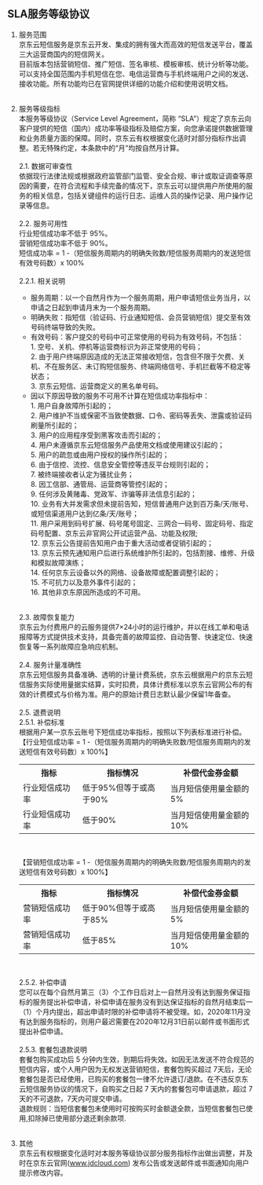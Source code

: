 ## SLA服务等级协议 <br>

1. 服务范围<br>
    京东云短信服务是京东云开发、集成的拥有强大而高效的短信发送平台，覆盖三大运营商国内的短信网关。<br>
    目前版本包括营销短信、推广短信、签名审核、模板审核、统计分析等功能。可以支持全国范围内手机短信在您、电信运营商与手机终端用户之间的发送、接收功能。所有功能均已在官网提供详细的功能介绍和使用说明文档。<br><br>

2. 服务等级指标<br>
   本服务等级协议（Service Level Agreement，简称 “SLA”）规定了京东云向客户提供的短信（国内）成功率等级指标及赔偿方案，向您承诺提供数据管理和业务质量方面的保障。同时，京东云有权根据变化适时对部分指标作出调整。若无特殊约定，本条款中的“月”均按自然月计算。<br><br>
    2.1. 数据可审查性<br>
    依据现行法律法规或根据政府监管部门监管、安全合规、审计或取证调查等原因的需要，在符合流程和手续完备的情况下，京东云可以提供用户所使用的服务的相关信息，包括关键组件的运行日志、运维人员的操作记录、用户操作记录等信息。<br><br>
    2.2. 服务可用性<br>
    行业短信成功率不低于 95%。<br>
    营销短信成功率不低于 90%。<br>
    短信成功率 = 1 -（短信服务周期内的明确失败数/短信服务周期内的发送短信有效号码数）x 100%<br><br>
    2.2.1. 相关说明<br>
    - 服务周期：以一个自然月作为一个服务周期，用户申请短信业务当月，以申请之日起到申请月末为一个服务周期。<br>
    - 明确失败：指短信（验证码、行业通知短信、会员营销短信）提交至有效号码终端导致的失败。<br>
    - 有效号码：客户提交的号码中可正常使用的号码为有效号码，不包括：<br>
            1.	空号、关机、停机等运营商标识为非正常使用的号码；<br>
            2.	由于用户终端原因造成的无法正常接收短信，包含但不限于欠费、关机、不在服务区、未订购短信服务、终端网络信号、手机拦截等不稳定等状态；<br>
            3.	京东云短信、运营商定义的黑名单号码。<br> 
    - 因以下原因导致的服务不可用不计算在短信成功率指标中：<br>
            1.	用户自身故障所引起的；<br>
            2.	用户维护不当或保密不当致使数据、口令、密码等丢失、泄露或验证码刷量所引起的；<br>
            3.	用户的应用程序受到黑客攻击而引起的；<br>
            4.	用户未遵循京东云短信服务产品使用文档或使用建议引起的；<br>
            5.	用户的疏忽或由用户授权的操作所引起的；<br>
            6.	由于信控、流控、信息安全管控等违反平台规则引起的；<br>
            7.	被终端接收者认定为骚扰业务；<br>
            8.	因工信部、通管局、运营商等管控引起的；<br>
            9.	任何涉及黄赌毒、党政军、诈骗等非法信息引起的；<br>
            10.	业务有大并发需求但未提前告知，短信普通用户达到百万条/天/账号、或短信渠道用户达到亿条/天/账号；<br>
            11.	用户采用到码号扩展、码号尾号固定、三网合一码号、固定码号、指定码号配置、京东云非官网公开试运营产品、功能及权限;<br>
            12.	京东云公告提前告知用户由于重大活动或者促销引起的；<br>
            13.	京东云预先通知用户后进行系统维护所引起的，包括割接、维修、升级和模拟故障演练；<br>
            14.	任何京东云设备以外的网络、设备故障或配置调整引起的；<br>
            15.	不可抗力以及意外事件引起的；<br>
            16.	其他非京东原因所造成的不可用。<br><br>

    2.3. 故障恢复能力<br>
    京东云为付费用户的云服务提供7×24小时的运行维护，并以在线工单和电话报障等方式提供技术支持，具备完善的故障监控、自动告警、快速定位、快速恢复等一系列故障应急响应机制。<br><br>
    2.4. 服务计量准确性<br>
    京东云短信服务具备准确、透明的计量计费系统，京东云根据用户的京东云短信服务实际使用量据实结算，实时扣费，具体计费标准以京东云官网公布的有效的计费模式与价格为准。用户的原始计费日志默认最少保留1年备查。<br><br>
    2.5. 退费说明<br>
    2.5.1. 补偿标准<br>
    根据用户某一京东云账号下短信成功率指标，按照以下列表标准进行补偿。<br>
    【行业短信成功率 = 1 -（短信服务周期内的明确失败数/短信服务周期内的发送短信有效号码数）x 100%】<br>    
   
    <table>
         <tr align="center">
            <th width="200">指标</th>
            <th width="300">指标情况</th>
            <th width="300">补偿代金券金额</th>
         </tr>
          <tr>
             <td>行业短信成功率</td>
             <td>低于95%但等于或高于90%</td>
             <td>当月短信使用量金额的5%</td>
          </tr>
          <tr>
             <td>行业短信成功率</td>
             <td>低于90%</td>
             <td>当月短信使用量金额的10%</td>
          </tr>
    </table><br>
   
    【营销短信成功率 = 1 -（短信服务周期内的明确失败数/短信服务周期内的发送短信有效号码数）x 100%】   
   
    <table>
         <tr align="center">
            <th width="200">指标</th>
            <th width="300">指标情况</th>
            <th width="300">补偿代金券金额</th>
         </tr>
          <tr>
             <td>营销短信成功率</td>
             <td>低于90%但等于或高于85%</td>
             <td>当月短信使用量金额的5%</td>
          </tr>
          <tr>
             <td>营销短信成功率</td>
             <td>低于85%</td>
             <td>当月短信使用量金额的10%</td>
          </tr>
    </table><br>
   
    2.5.2. 补偿申请<br>
    您可以在每个自然月第三（3）个工作日后对上一自然月没有达到服务保证指标的服务提出补偿申请，补偿申请在服务没有到达保证指标的自然月结束后一（1）个月内提出，超出申请时限的补偿申请将不被受理。如，2020年11月没有达到服务指标的，则用户最迟需要在2020年12月31日前以邮件或书面形式提出补偿申请。<br><br>
    2.5.3. 套餐包退款说明<br>
    套餐包购买成功后 5 分钟内生效，到期后将失效。如因无法发送不符合规范的短信内容，或个人用户因为无权发送营销短信，套餐包购买超过 7天后，无论套餐包是否已经使用，已购买的套餐包一律不允许退订/退款。在不违反京东云短信服务协议的情况下，自购买之日起 7 天内的套餐包可申请退款，超过 7 天的不可退款，7天内可提交申请。<br>
    退款规则：当短信套餐包未使用时可按购买时金额退全款，当短信套餐包已使用,扣除掉已使用部分退还剩余款项.<br><br>
   
3. 其他<br>
 京东云有权根据变化适时对本服务等级协议部分服务指标作出做出调整，并及时在京东云官网(www.jdcloud.com) 发布公告或发送邮件或书面通知向用户提示修改内容。

